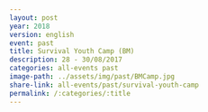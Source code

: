 ```yaml
---
layout: post
year: 2018
version: english
event: past
title: Survival Youth Camp (BM)
description: 28 - 30/08/2017
categories: all-events past
image-path: ../assets/img/past/BMCamp.jpg
share-link: all-events/past/survival-youth-camp
permalink: /:categories/:title
---
```


